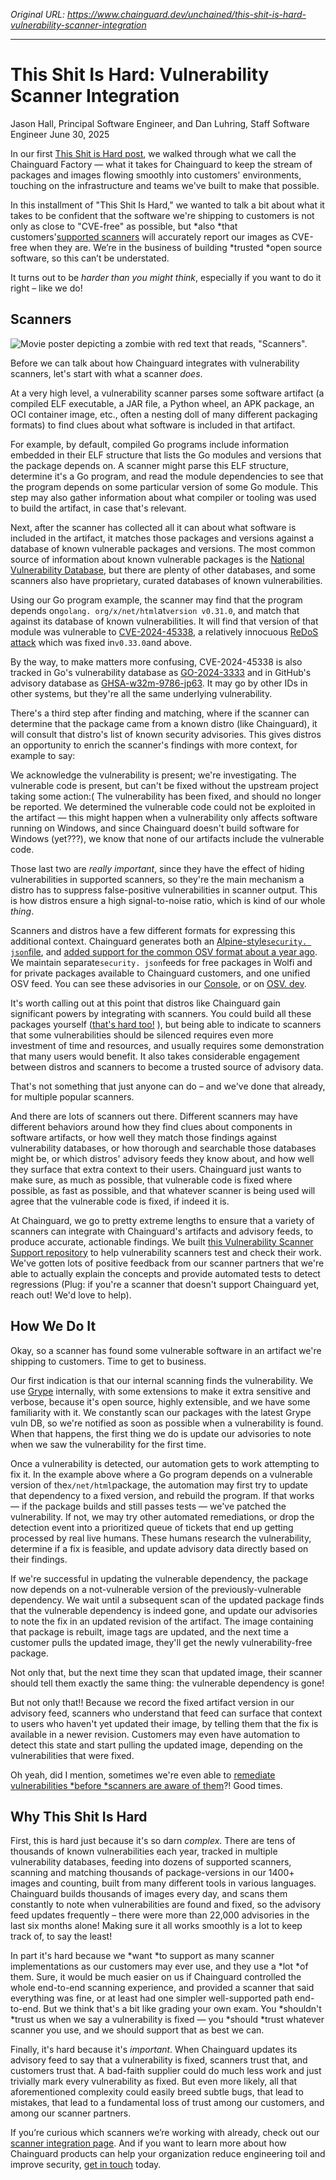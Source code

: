 *Original URL: https://www.chainguard.dev/unchained/this-shit-is-hard-vulnerability-scanner-integration*

---

# This Shit Is Hard: Vulnerability Scanner Integration
Jason Hall, Principal Software
 Engineer, and Dan Luhring, Staff Software Engineer June 30, 2025

 In our first [This Shit is Hard post](https://www.chainguard.dev/unchained/this-shit-is-hard-inside-the-chainguard-factory), we
 walked through what we call the Chainguard Factory — what it takes for Chainguard to
 keep the stream of packages and images flowing smoothly into customers'
 environments, touching on the infrastructure and teams we've built to make that
 possible.

 In this installment of "This Shit Is Hard," we
 wanted to talk a bit about what it takes to be confident that the software
 we're shipping to customers is not only as close to "CVE-free" as
 possible, but *also *that customers'[supported scanners](https://chainguard.dev/scanners) will accurately report
 our images as CVE-free when they are. We’re in the business of building *trusted *open source software, so this can’t be understated.

 It turns out to be *harder than you might think*,
 especially if you want to do it right – like we do!

## Scanners

![Movie poster depicting a zombie with red text that reads, "Scanners".](./images/vulnerability_scanner_integration_img1.jpg)

 Before we can talk about how Chainguard integrates with
 vulnerability scanners, let's start with what a scanner *does*.

 At a very high level, a vulnerability scanner parses some
 software artifact (a compiled ELF executable, a JAR file, a Python wheel, an APK
 package, an OCI container image, etc., often a nesting doll of many different
 packaging formats) to find clues about what software is included in that artifact.

 For example, by default, compiled Go programs include
 information embedded in their ELF structure that lists the Go modules and versions
 that the package depends on. A scanner might parse this ELF structure, determine
 it's a Go program, and read the module dependencies to see that the program
 depends on some particular version of some Go module. This step may also gather
 information about what compiler or tooling was used to build the artifact, in case
 that's relevant.

 Next, after the scanner has collected all it can about what
 software is included in the artifact, it matches those packages and versions against
 a database of known vulnerable packages and versions. The most common source of
 information about known vulnerable packages is the [National Vulnerability
 Database](https://nvd.nist.gov), but there are plenty of other databases, and some scanners
 also have proprietary, curated databases of known vulnerabilities.

 Using our Go program example, the scanner may find that the
 program depends on`golang. org/x/net/html`at`version v0.31.0`,
 and match that against its database of known vulnerabilities. It will find that
 version of that module was vulnerable to [CVE-2024-45338](https://nvd.nist.gov/vuln/detail/CVE-2024-45338), a relatively innocuous [ReDoS attack](https://en.wikipedia.org/wiki/ReDoS) which was fixed in`v0.33.0`and above.

 By the way, to make matters more confusing, CVE-2024-45338 is
 also tracked in Go's vulnerability database as [GO-2024-3333](https://pkg.go.dev/vuln/GO-2024-3333) and in GitHub's advisory
 database as [GHSA-w32m-9786-jp63](https://github.com/advisories/GHSA-w32m-9786-jp63). It may go by other IDs
 in other systems, but they're all the same underlying vulnerability.

 There's a third step after finding and matching, where if
 the scanner can determine that the package came from a known distro (like
 Chainguard), it will consult that distro's list of known security advisories.
 This gives distros an opportunity to enrich the scanner's findings with more
 context, for example to say:

We acknowledge the vulnerability is present;
 we're investigating. The vulnerable code is present, but can't be
 fixed without the upstream project taking some action:( The vulnerability has been fixed, and should no longer
 be reported. We determined the vulnerable code could not be
 exploited in the artifact — this might happen when a vulnerability only
 affects software running on Windows, and since Chainguard doesn't build
 software for Windows (yet???), we know that none of our artifacts include
 the vulnerable code.

 Those last two are *really important*, since they have
 the effect of hiding vulnerabilities in supported scanners, so they're the main
 mechanism a distro has to suppress false-positive vulnerabilities in scanner output.
 This is how distros ensure a high signal-to-noise ratio, which is kind of our whole *thing*.

 Scanners and distros have a few different formats for
 expressing this additional context. Chainguard generates both an [Alpine-style`security. json`file](https://packages.cgr.dev/chainguard/security.json), and [added support for the common OSV
 format about a year ago](https://www.chainguard.dev/unchained/chainguard-enhances-security-with-osv-advisory-feed). We maintain separate`security. json`feeds for free packages in Wolfi and for private packages available to Chainguard
 customers, and one unified OSV feed. You can see these advisories in our [Console](https://images.chainguard.dev/directory/image/go/advisories), or on [OSV. dev](https://osv.dev/list?q=&ecosystem=Chainguard).

 It's worth calling out at this point that distros like
 Chainguard gain significant powers by integrating with scanners. You could build all
 these packages yourself ([that's hard too!](https://www.chainguard.dev/unchained/this-shit-is-hard-inside-the-chainguard-factory) ), but
 being able to indicate to scanners that some vulnerabilities should be silenced
 requires even more investment of time and resources, and usually requires some
 demonstration that many users would benefit. It also takes considerable engagement
 between distros and scanners to become a trusted source of advisory data.

 That's not something that just anyone can do – and we've done that
 already, for multiple popular scanners.

 And there are lots of scanners out there. Different scanners
 may have different behaviors around how they find clues about components in software
 artifacts, or how well they match those findings against vulnerability databases, or
 how thorough and searchable those databases might be, or which distros'
 advisory feeds they know about, and how well they surface that extra context to
 their users. Chainguard just wants to make sure, as much as possible, that
 vulnerable code is fixed where possible, as fast as possible, and that whatever
 scanner is being used will agree that the vulnerable code is fixed, if indeed it is.

 At Chainguard, we go to pretty extreme lengths to ensure that
 a variety of scanners can integrate with Chainguard's artifacts and advisory
 feeds, to produce accurate, actionable findings. We built [this Vulnerability Scanner Support
 repository](https://github.com/chainguard-dev/vulnerability-scanner-support) to help vulnerability scanners test and check their work.
 We've gotten lots of positive feedback from our scanner partners that
 we're able to actually explain the concepts and provide automated tests to
 detect regressions (Plug: if you're a scanner that doesn't support
 Chainguard yet, reach out! We'd love to help).

## How We Do It

 Okay, so a scanner has found some vulnerable software in an
 artifact we're shipping to customers. Time to get to business.

 Our first indication is that our internal scanning finds the
 vulnerability. We use [Grype](https://github.com/anchore/grype) internally, with some extensions to
 make it extra sensitive and verbose, because it's open source, highly
 extensible, and we have some familiarity with it. We constantly scan our packages
 with the latest Grype vuln DB, so we're notified as soon as possible when a
 vulnerability is found. When that happens, the first thing we do is update our
 advisories to note when we saw the vulnerability for the first time.

 Once a vulnerability is detected, our automation gets to work
 attempting to fix it. In the example above where a Go program depends on a
 vulnerable version of the`x/net/html`package, the automation may first try to update that dependency to a fixed version,
 and rebuild the program. If that works — if the package builds and still passes
 tests — we've patched the vulnerability. If not, we may try other automated
 remediations, or drop the detection event into a prioritized queue of tickets that
 end up getting processed by real live humans. These humans research the
 vulnerability, determine if a fix is feasible, and update advisory data directly
 based on their findings.

 If we're successful in updating the vulnerable
 dependency, the package now depends on a not-vulnerable version of the
 previously-vulnerable dependency. We wait until a subsequent scan of the updated
 package finds that the vulnerable dependency is indeed gone, and update our
 advisories to note the fix in an updated revision of the artifact. The image
 containing that package is rebuilt, image tags are updated, and the next time a
 customer pulls the updated image, they'll get the newly vulnerability-free
 package.

 Not only that, but the next time they scan that updated image,
 their scanner should tell them exactly the same thing: the vulnerable dependency is
 gone!

 But not only that!! Because we record the fixed artifact
 version in our advisory feed, scanners who understand that feed can surface that
 context to users who haven't yet updated their image, by telling them that the
 fix is available in a newer revision. Customers may even have automation to detect
 this state and start pulling the updated image, depending on the vulnerabilities
 that were fixed.

 Oh yeah, did I mention, sometimes we're even able to [remediate vulnerabilities *before *scanners are aware of them](https://www.chainguard.dev/unchained/how-chainguard-fixes-vulnerabilities-before-theyre-detected)?! Good times.

## Why This Shit Is Hard

 First, this is hard just because it's so darn *complex*. There are tens of thousands of known vulnerabilities each year,
 tracked in multiple vulnerability databases, feeding into dozens of supported
 scanners, scanning and matching thousands of package-versions in our 1400+ images
 and counting, built from many different tools in various languages. Chainguard
 builds thousands of images every day, and scans them constantly to note when
 vulnerabilities are found and fixed, so the advisory feed updates frequently – there
 were more than 22,000 advisories in the last six months alone! Making sure it all
 works smoothly is a lot to keep track of, to say the least!

 In part it's hard because we *want *to support as
 many scanner implementations as our customers may ever use, and they use a *lot *of them. Sure, it would be much easier on us if Chainguard controlled the
 whole end-to-end scanning experience, and provided a scanner that said everything
 was fine, or at least had one simpler well-supported path end-to-end. But we think
 that's a bit like grading your own exam. You *shouldn't *trust us
 when we say a vulnerability is fixed — you *should *trust whatever scanner you
 use, and we should support that as best we can.

 Finally, it's hard because it's *important*.
 When Chainguard updates its advisory feed to say that a vulnerability is fixed,
 scanners trust that, and customers trust that. A bad-faith supplier could do much
 less work and just trivially mark every vulnerability as fixed. But even more
 likely, all that aforementioned complexity could easily breed subtle bugs, that lead
 to mistakes, that lead to a fundamental loss of trust among our customers, and among
 our scanner partners.

 If you’re curious which scanners we’re working with already,
 check out our [scanner integration page](https://www.chainguard.dev/scanners). And if you want
 to learn more about how Chainguard products can help your organization reduce
 engineering toil and improve security, [get in touch](https://www.chainguard.dev/contact) today.
